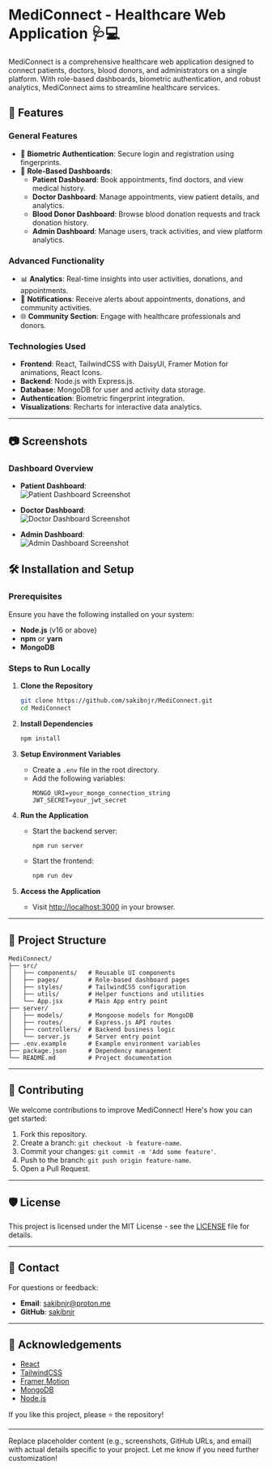 # MediConnect - Healthcare Web Application 🩺💻

MediConnect is a comprehensive healthcare web application designed to connect patients, doctors, blood donors, and administrators on a single platform. With role-based dashboards, biometric authentication, and robust analytics, MediConnect aims to streamline healthcare services.

## 🚀 Features

### General Features
- 🌟 **Biometric Authentication**: Secure login and registration using fingerprints.
- 🌟 **Role-Based Dashboards**:
  - **Patient Dashboard**: Book appointments, find doctors, and view medical history.
  - **Doctor Dashboard**: Manage appointments, view patient details, and analytics.
  - **Blood Donor Dashboard**: Browse blood donation requests and track donation history.
  - **Admin Dashboard**: Manage users, track activities, and view platform analytics.

### Advanced Functionality
- 📊 **Analytics**: Real-time insights into user activities, donations, and appointments.
- 🔔 **Notifications**: Receive alerts about appointments, donations, and community activities.
- 🌐 **Community Section**: Engage with healthcare professionals and donors.

### Technologies Used
- **Frontend**: React, TailwindCSS with DaisyUI, Framer Motion for animations, React Icons.
- **Backend**: Node.js with Express.js.
- **Database**: MongoDB for user and activity data storage.
- **Authentication**: Biometric fingerprint integration.
- **Visualizations**: Recharts for interactive data analytics.

---

## 📷 Screenshots

### Dashboard Overview
- **Patient Dashboard**:  
  ![Patient Dashboard Screenshot](#) 

- **Doctor Dashboard**:  
  ![Doctor Dashboard Screenshot](#)

- **Admin Dashboard**:  
  ![Admin Dashboard Screenshot](#)


## 🛠️ Installation and Setup

### Prerequisites
Ensure you have the following installed on your system:
- **Node.js** (v16 or above)
- **npm** or **yarn**
- **MongoDB**

### Steps to Run Locally
1. **Clone the Repository**
   ```bash
   git clone https://github.com/sakibnjr/MediConnect.git
   cd MediConnect
   ```

2. **Install Dependencies**
   ```bash
   npm install
   ```

3. **Setup Environment Variables**
   - Create a `.env` file in the root directory.
   - Add the following variables:
     ```env
     MONGO_URI=your_mongo_connection_string
     JWT_SECRET=your_jwt_secret
     ```

4. **Run the Application**
   - Start the backend server:
     ```bash
     npm run server
     ```
   - Start the frontend:
     ```bash
     npm run dev
     ```

5. **Access the Application**
   - Visit [http://localhost:3000](http://localhost:3000) in your browser.

---

## 📂 Project Structure

```
MediConnect/
├── src/
│   ├── components/   # Reusable UI components
│   ├── pages/        # Role-based dashboard pages
│   ├── styles/       # TailwindCSS configuration
│   ├── utils/        # Helper functions and utilities
│   └── App.jsx       # Main App entry point
├── server/
│   ├── models/       # Mongoose models for MongoDB
│   ├── routes/       # Express.js API routes
│   ├── controllers/  # Backend business logic
│   └── server.js     # Server entry point
├── .env.example      # Example environment variables
├── package.json      # Dependency management
└── README.md         # Project documentation
```

---

## 🤝 Contributing

We welcome contributions to improve MediConnect! Here's how you can get started:
1. Fork this repository.
2. Create a branch: `git checkout -b feature-name`.
3. Commit your changes: `git commit -m 'Add some feature'`.
4. Push to the branch: `git push origin feature-name`.
5. Open a Pull Request.

---

## 🛡️ License

This project is licensed under the MIT License - see the [LICENSE](LICENSE) file for details.

---

## 💬 Contact

For questions or feedback:
- **Email**: sakibnjr@proton.me
- **GitHub**: [sakibnjr](https://github.comsakibnjr)

---

## 🌟 Acknowledgements
- [React](https://reactjs.org/)
- [TailwindCSS](https://tailwindcss.com/)
- [Framer Motion](https://www.framer.com/motion/)
- [MongoDB](https://www.mongodb.com/)
- [Node.js](https://nodejs.org/)

If you like this project, please ⭐ the repository!

--- 

Replace placeholder content (e.g., screenshots, GitHub URLs, and email) with actual details specific to your project. Let me know if you need further customization!

